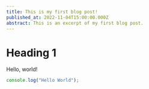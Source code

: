 ```yaml
---
title: This is my first blog post!
published_at: 2022-11-04T15:00:00.000Z
abstract: This is an excerpt of my first blog post.
---
```


# Heading 1

Hello, world!

```javascript
console.log("Hello World");
```
